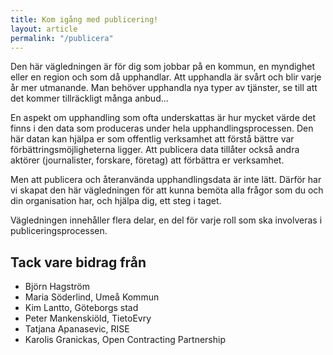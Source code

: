 ```yaml
---
title: Kom igång med publicering!
layout: article
permalink: "/publicera"
---
```


Den här vägledningen är för dig som jobbar på en kommun, en myndighet eller en region och som då upphandlar.
Att upphandla är svårt och blir varje år mer utmanande. Man behöver upphandla nya typer av tjänster, se till att det kommer tillräckligt många anbud...

En aspekt om upphandling som ofta underskattas är hur mycket värde det finns i den data som produceras under hela upphandlingsprocessen. Den här datan kan hjälpa er som offentlig verksamhet att förstå bättre var förbättringsmöjligheterna ligger. Att publicera data tillåter också andra aktörer (journalister, forskare, företag) att förbättra er verksamhet.

Men att publicera och återanvända upphandlingsdata är inte lätt. Därför har vi skapat den här vägledningen för att kunna bemöta alla frågor som du och din organisation har, och hjälpa dig, ett steg i taget.

Vägledningen innehåller flera delar, en del för varje roll som ska involveras i publiceringsprocessen.

## Tack vare bidrag från
- Björn Hagström
- Maria Söderlind, Umeå Kommun
- Kim Lantto, Göteborgs stad
- Peter Mankenskiöld, TietoEvry
- Tatjana Apanasevic, RISE
- Karolis Granickas, Open Contracting Partnership
